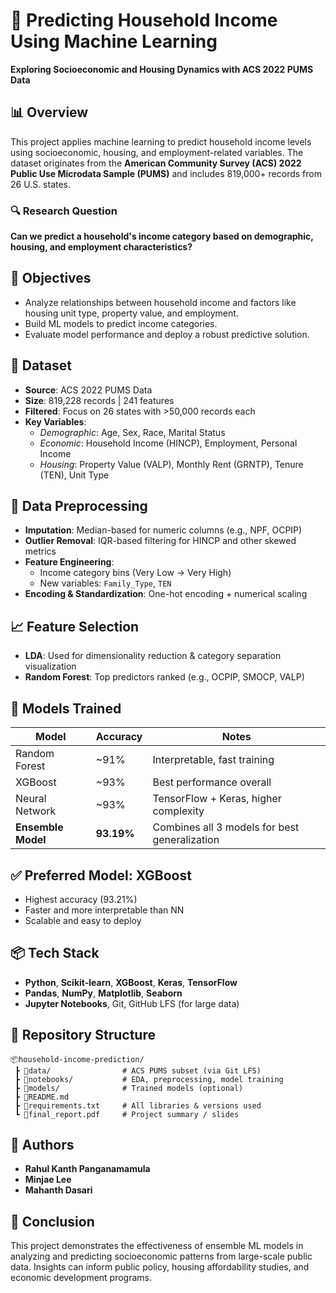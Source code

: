 # 🏡 Predicting Household Income Using Machine Learning  
**Exploring Socioeconomic and Housing Dynamics with ACS 2022 PUMS Data**

## 📊 Overview
This project applies machine learning to predict household income levels using socioeconomic, housing, and employment-related variables. The dataset originates from the **American Community Survey (ACS) 2022 Public Use Microdata Sample (PUMS)** and includes 819,000+ records from 26 U.S. states.

### 🔍 Research Question  
**Can we predict a household's income category based on demographic, housing, and employment characteristics?**

## 🧠 Objectives
- Analyze relationships between household income and factors like housing unit type, property value, and employment.
- Build ML models to predict income categories.
- Evaluate model performance and deploy a robust predictive solution.

## 📁 Dataset  
- **Source**: ACS 2022 PUMS Data  
- **Size**: 819,228 records | 241 features  
- **Filtered**: Focus on 26 states with >50,000 records each  
- **Key Variables**:  
  - *Demographic*: Age, Sex, Race, Marital Status  
  - *Economic*: Household Income (HINCP), Employment, Personal Income  
  - *Housing*: Property Value (VALP), Monthly Rent (GRNTP), Tenure (TEN), Unit Type

## 🧹 Data Preprocessing
- **Imputation**: Median-based for numeric columns (e.g., NPF, OCPIP)  
- **Outlier Removal**: IQR-based filtering for HINCP and other skewed metrics  
- **Feature Engineering**:
  - Income category bins (Very Low → Very High)
  - New variables: `Family_Type`, `TEN`  
- **Encoding & Standardization**: One-hot encoding + numerical scaling

## 📈 Feature Selection
- **LDA**: Used for dimensionality reduction & category separation visualization  
- **Random Forest**: Top predictors ranked (e.g., OCPIP, SMOCP, VALP)

## 🤖 Models Trained
| Model            | Accuracy | Notes |
|------------------|----------|-------|
| Random Forest    | ~91%     | Interpretable, fast training |
| XGBoost          | ~93%     | Best performance overall |
| Neural Network   | ~93%     | TensorFlow + Keras, higher complexity |
| **Ensemble Model** | **93.19%** | Combines all 3 models for best generalization |

## ✅ Preferred Model: XGBoost
- Highest accuracy (93.21%)
- Faster and more interpretable than NN
- Scalable and easy to deploy

## 📦 Tech Stack
- **Python**, **Scikit-learn**, **XGBoost**, **Keras**, **TensorFlow**
- **Pandas**, **NumPy**, **Matplotlib**, **Seaborn**
- **Jupyter Notebooks**, Git, GitHub LFS (for large data)

## 📌 Repository Structure
```
📦household-income-prediction/
 ┣ 📁data/                # ACS PUMS subset (via Git LFS)
 ┣ 📁notebooks/           # EDA, preprocessing, model training
 ┣ 📁models/              # Trained models (optional)
 ┣ 📄README.md
 ┣ 📄requirements.txt     # All libraries & versions used
 ┗ 📄final_report.pdf     # Project summary / slides
```

## 🧠 Authors  
- **Rahul Kanth Panganamamula**  
- **Minjae Lee**  
- **Mahanth Dasari**

## 🏁 Conclusion  
This project demonstrates the effectiveness of ensemble ML models in analyzing and predicting socioeconomic patterns from large-scale public data. Insights can inform public policy, housing affordability studies, and economic development programs.
